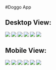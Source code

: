 #Doggo App 


## Desktop View: 
![](https://github.com/niloy2019/doggo-app-with-react/blob/master/Sample%20Image%20of%20Project/desktop1.PNG)
![](https://github.com/niloy2019/doggo-app-with-react/blob/master/Sample%20Image%20of%20Project/desktop2.PNG)
![](https://github.com/niloy2019/doggo-app-with-react/blob/master/Sample%20Image%20of%20Project/desktop3.PNG)
![](https://github.com/niloy2019/doggo-app-with-react/blob/master/Sample%20Image%20of%20Project/desktop4.PNG)
![](https://github.com/niloy2019/doggo-app-with-react/blob/master/Sample%20Image%20of%20Project/desktop5.PNG)
![](https://github.com/niloy2019/doggo-app-with-react/blob/master/Sample%20Image%20of%20Project/desktop6.PNG)

## Mobile View:
![](https://github.com/niloy2019/doggo-app-with-react/blob/master/Sample%20Image%20of%20Project/mob1.jpg)
![](https://github.com/niloy2019/doggo-app-with-react/blob/master/Sample%20Image%20of%20Project/mob2.jpg)
![](https://github.com/niloy2019/doggo-app-with-react/blob/master/Sample%20Image%20of%20Project/mob3.jpg)
![](https://github.com/niloy2019/doggo-app-with-react/blob/master/Sample%20Image%20of%20Project/mob4.jpg)
![](https://github.com/niloy2019/doggo-app-with-react/blob/master/Sample%20Image%20of%20Project/mob5.jpg)
![](https://github.com/niloy2019/doggo-app-with-react/blob/master/Sample%20Image%20of%20Project/mob6.jpg)




